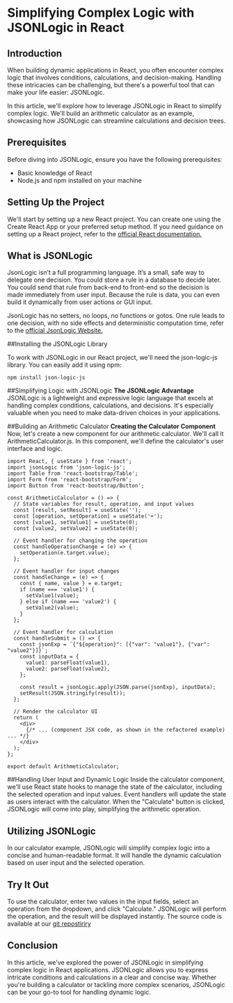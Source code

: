 # Simplifying Complex Logic with JSONLogic in React

## Introduction
When building dynamic applications in React, you often encounter complex logic that involves conditions, calculations, and decision-making. Handling these intricacies can be challenging, but there's a powerful tool that can make your life easier: JSONLogic.

In this article, we'll explore how to leverage JSONLogic in React to simplify complex logic. We'll build an arithmetic calculator as an example, showcasing how JSONLogic can streamline calculations and decision trees.

## Prerequisites
Before diving into JSONLogic, ensure you have the following prerequisites:
- Basic knowledge of React
- Node.js and npm installed on your machine

## Setting Up the Project
We'll start by setting up a new React project. You can create one using the Create React App or your preferred setup method. If you need guidance on setting up a React project, refer to the [official React documentation.](https://reactjs.org/docs/create-a-new-react-app.html)

## What is JSONLogic
JsonLogic isn’t a full programming language. It’s a small, safe way to delegate one decision. You could store a rule in a database to decide later. You could send that rule from back-end to front-end so the decision is made immediately from user input. Because the rule is data, you can even build it dynamically from user actions or GUI input.

JsonLogic has no setters, no loops, no functions or gotos. One rule leads to one decision, with no side effects and deterministic computation time, refer to the [official JsonLogic Website.](https://jsonlogic.com/)

##Installing the JSONLogic Library

To work with JSONLogic in our React project, we'll need the json-logic-js library. You can easily add it using npm:

```
npm install json-logic-js
```

##Simplifying Logic with JSONLogic
**The JSONLogic Advantage**
JSONLogic is a lightweight and expressive logic language that excels at handling complex conditions, calculations, and decisions. It's especially valuable when you need to make data-driven choices in your applications.

##Building an Arithmetic Calculator
**Creating the Calculator Component**
Now, let's create a new component for our arithmetic calculator. We'll call it ArithmeticCalculator.js. In this component, we'll define the calculator's user interface and logic.

```
import React, { useState } from 'react';
import jsonLogic from 'json-logic-js';
import Table from 'react-bootstrap/Table';
import Form from 'react-bootstrap/Form';
import Button from 'react-bootstrap/Button';

const ArithmeticCalculator = () => {
  // State variables for result, operation, and input values
  const [result, setResult] = useState('');
  const [operation, setOperation] = useState('+');
  const [value1, setValue1] = useState(0);
  const [value2, setValue2] = useState(0);

  // Event handler for changing the operation
  const handleOperationChange = (e) => {
    setOperation(e.target.value);
  };

  // Event handler for input changes
  const handleChange = (e) => {
    const { name, value } = e.target;
    if (name === 'value1') {
      setValue1(value);
    } else if (name === 'value2') {
      setValue2(value);
    }
  };

  // Event handler for calculation
  const handleSubmit = () => {
    const jsonExp = `{"${operation}": [{"var": "value1"}, {"var": "value2"}]}`;
    const inputData = {
      value1: parseFloat(value1),
      value2: parseFloat(value2),
    };

    const result = jsonLogic.apply(JSON.parse(jsonExp), inputData);
    setResult(JSON.stringify(result));
  };

  // Render the calculator UI
  return (
    <div>
      {/* ... (component JSX code, as shown in the refactored example) ... */}
    </div>
  );
};

export default ArithmeticCalculator;

```

##Handling User Input and Dynamic Logic
Inside the calculator component, we'll use React state hooks to manage the state of the calculator, including the selected operation and input values. Event handlers will update the state as users interact with the calculator. When the "Calculate" button is clicked, JSONLogic will come into play, simplifying the arithmetic operation.

## Utilizing JSONLogic
In our calculator example, JSONLogic will simplify complex logic into a concise and human-readable format. It will handle the dynamic calculation based on user input and the selected operation.

## Try It Out
To use the calculator, enter two values in the input fields, select an operation from the dropdown, and click "Calculate." JSONLogic will perform the operation, and the result will be displayed instantly. The source code is available at our [git repostiriry](https://github.com/amitshri05/AS-React-JsonLogic)


## Conclusion
In this article, we've explored the power of JSONLogic in simplifying complex logic in React applications. JSONLogic allows you to express intricate conditions and calculations in a clear and concise way. Whether you're building a calculator or tackling more complex scenarios, JSONLogic can be your go-to tool for handling dynamic logic.
